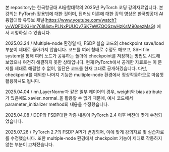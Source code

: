 본 repository는 한국항공대 AI융합대학의 2025년 PyTorch 코딩 강의자료입니다. 
본 강의는 PyTorch 활용법에 대한 것이며, 딥러닝 이론에 대한 강의 영상은 한국항공대 AI융합대학 유튜브 채널(https://www.youtube.com/watch?v=WQF0KGHm76I&list=PLNxPUUOv7SK7eWZQOSzwHzKsM90sezMsG) 에서 시청하실 수 있습니다.

2025.03.24 / Multiple-node 환경일 때, FSDP 실습 코드의 checkpoint save/load 부분이 제대로 돌아가지 않습니다.
코드를 여러 형태로 수정도 해보고, SSH file system을 통해 여러 노드가 공유하는 폴더에 checkpoint를 저장하는 방법도 시도해 보았으나 여전히 해결하지 못한 상태입니다.
현재 PyTorch에서 공개한 자료로는 이 문제를 제대로 해결할 수 없어, 일단은 코드를 현재 그대로 공개하겠습니다.
다만, checkpoint를 제외한 나머지 기능은 multiple-node 환경에서 정상작동하므로 마음껏 활용하셔도 됩니다.

2025.04.04 / nn.LayerNormr과 같은 일부 레이어의 경우, weight와 bias atribute가 있음에도 xavier_normal_을 활용할 수 없기 때문에,
예시 코드에서 parameter_initializer method의 내용을 수정했습니다.

2025.04.08 / DDP와 FSDP대한 각종 내용이 PyTorch 2.4 이후 버전에 맞게 수정되었습니다.

2025.07.26 / PyTorch 2.7의 FSDP API가 변경되어, 이에 맞게 강의자료 및 실습자료를 수정했습니다. 또한 multiple-node 환경에서 checkpoint 기능이 제대로 작동하지 않는 부분이 고쳐졌습니다.
